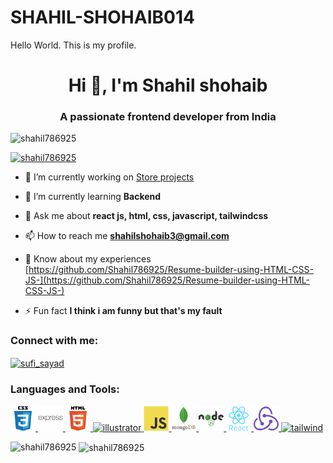 # SHAHIL-SHOHAIB014
Hello World. This is my profile.
<h1 align="center">Hi 👋, I'm Shahil shohaib</h1>
<h3 align="center">A passionate frontend developer from India</h3>

<p align="left"> <img src="https://komarev.com/ghpvc/?username=shahil786925&label=Profile%20views&color=0e75b6&style=flat" alt="shahil786925" /> </p>

<p align="left"> <a href="https://github.com/ryo-ma/github-profile-trophy"><img src="https://github-profile-trophy.vercel.app/?username=shahil786925" alt="shahil786925" /></a> </p>

- 🔭 I’m currently working on [Store projects](https://github.com/Shahil786925/My-Store-using-HTML-CSS)

- 🌱 I’m currently learning **Backend**

- 💬 Ask me about **react js, html, css, javascript, tailwindcss**

- 📫 How to reach me **shahilshohaib3@gmail.com**

- 📄 Know about my experiences [https://github.com/Shahil786925/Resume-builder-using-HTML-CSS-JS-](https://github.com/Shahil786925/Resume-builder-using-HTML-CSS-JS-)

- ⚡ Fun fact **I think i am funny but that's my fault**

<h3 align="left">Connect with me:</h3>
<p align="left">
<a href="https://instagram.com/sufi_sayad" target="blank"><img align="center" src="https://raw.githubusercontent.com/rahuldkjain/github-profile-readme-generator/master/src/images/icons/Social/instagram.svg" alt="sufi_sayad" height="30" width="40" /></a>
</p>

<h3 align="left">Languages and Tools:</h3>
<p align="left"> <a href="https://www.w3schools.com/css/" target="_blank" rel="noreferrer"> <img src="https://raw.githubusercontent.com/devicons/devicon/master/icons/css3/css3-original-wordmark.svg" alt="css3" width="40" height="40"/> </a> <a href="https://expressjs.com" target="_blank" rel="noreferrer"> <img src="https://raw.githubusercontent.com/devicons/devicon/master/icons/express/express-original-wordmark.svg" alt="express" width="40" height="40"/> </a> <a href="https://www.w3.org/html/" target="_blank" rel="noreferrer"> <img src="https://raw.githubusercontent.com/devicons/devicon/master/icons/html5/html5-original-wordmark.svg" alt="html5" width="40" height="40"/> </a> <a href="https://www.adobe.com/in/products/illustrator.html" target="_blank" rel="noreferrer"> <img src="https://www.vectorlogo.zone/logos/adobe_illustrator/adobe_illustrator-icon.svg" alt="illustrator" width="40" height="40"/> </a> <a href="https://developer.mozilla.org/en-US/docs/Web/JavaScript" target="_blank" rel="noreferrer"> <img src="https://raw.githubusercontent.com/devicons/devicon/master/icons/javascript/javascript-original.svg" alt="javascript" width="40" height="40"/> </a> <a href="https://www.mongodb.com/" target="_blank" rel="noreferrer"> <img src="https://raw.githubusercontent.com/devicons/devicon/master/icons/mongodb/mongodb-original-wordmark.svg" alt="mongodb" width="40" height="40"/> </a> <a href="https://nodejs.org" target="_blank" rel="noreferrer"> <img src="https://raw.githubusercontent.com/devicons/devicon/master/icons/nodejs/nodejs-original-wordmark.svg" alt="nodejs" width="40" height="40"/> </a> <a href="https://reactjs.org/" target="_blank" rel="noreferrer"> <img src="https://raw.githubusercontent.com/devicons/devicon/master/icons/react/react-original-wordmark.svg" alt="react" width="40" height="40"/> </a> <a href="https://redux.js.org" target="_blank" rel="noreferrer"> <img src="https://raw.githubusercontent.com/devicons/devicon/master/icons/redux/redux-original.svg" alt="redux" width="40" height="40"/> </a> <a href="https://tailwindcss.com/" target="_blank" rel="noreferrer"> <img src="https://www.vectorlogo.zone/logos/tailwindcss/tailwindcss-icon.svg" alt="tailwind" width="40" height="40"/> </a> </p>

<p><img align="left" src="https://github-readme-stats.vercel.app/api/top-langs?username=shahil786925&show_icons=true&locale=en&layout=compact" alt="shahil786925" /></p>

<p>&nbsp;<img align="center" src="https://github-readme-stats.vercel.app/api?username=shahil786925&show_icons=true&locale=en" alt="shahil786925" /></p>
